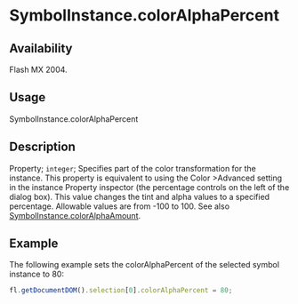 # SymbolInstance.colorAlphaPercent

## Availability

Flash MX 2004.

## Usage

SymbolInstance.colorAlphaPercent

## Description

Property; `integer`; Specifies part of the color transformation for the instance. This property is equivalent to using the Color >Advanced setting in the instance Property inspector (the percentage controls on the left of the dialog box). This value changes the tint and alpha values to a specified percentage. Allowable values are from -100 to 100. See also [SymbolInstance.colorAlphaAmount](../SymbolInstance_object/SymbolInstance8.md).

## Example

The following example sets the colorAlphaPercent of the selected symbol instance to 80:

```javascript
fl.getDocumentDOM().selection[0].colorAlphaPercent = 80;
```
